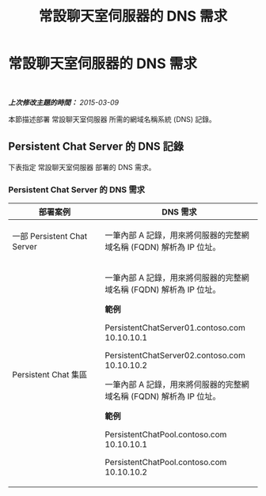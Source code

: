 ﻿---
title: 常設聊天室伺服器的 DNS 需求
TOCTitle: 常設聊天室伺服器的 DNS 需求
ms:assetid: f7531374-d7ed-4b63-ae81-02294cb4496a
ms:mtpsurl: https://technet.microsoft.com/zh-tw/library/JJ205391(v=OCS.15)
ms:contentKeyID: 49292849
ms.date: 08/24/2015
mtps_version: v=OCS.15
ms.translationtype: HT
---

# 常設聊天室伺服器的 DNS 需求

 

_**上次修改主題的時間：** 2015-03-09_

本節描述部署 常設聊天室伺服器 所需的網域名稱系統 (DNS) 記錄。

## Persistent Chat Server 的 DNS 記錄

下表指定 常設聊天室伺服器 部署的 DNS 需求。

### Persistent Chat Server 的 DNS 需求

<table>
<colgroup>
<col style="width: 50%" />
<col style="width: 50%" />
</colgroup>
<thead>
<tr class="header">
<th>部署案例</th>
<th>DNS 需求</th>
</tr>
</thead>
<tbody>
<tr class="odd">
<td><p>一部 Persistent Chat Server</p></td>
<td><p>一筆內部 A 記錄，用來將伺服器的完整網域名稱 (FQDN) 解析為 IP 位址。</p></td>
</tr>
<tr class="even">
<td><p>Persistent Chat 集區</p></td>
<td><p>一筆內部 A 記錄，用來將伺服器的完整網域名稱 (FQDN) 解析為 IP 位址。</p>
<p><strong>範例</strong></p>
<p>PersistentChatServer01.contoso.com     10.10.10.1</p>
<p>PersistentChatServer02.contoso.com     10.10.10.2</p>
<p>一筆內部 A 記錄，用來將伺服器的完整網域名稱 (FQDN) 解析為 IP 位址。</p>
<p><strong>範例</strong></p>
<p>PersistentChatPool.contoso.com    10.10.10.1</p>
<p>PersistentChatPool.contoso.com    10.10.10.2</p></td>
</tr>
</tbody>
</table>


